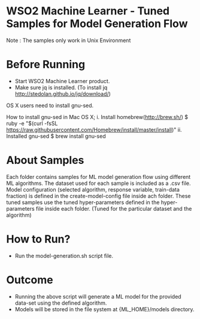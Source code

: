 WSO2 Machine Learner - Tuned Samples for Model Generation Flow
===============================================================

Note : The samples only work in Unix Environment

Before Running
==============

* Start WSO2 Machine Learner product.
* Make sure jq is installed. (To install jq http://stedolan.github.io/jq/download/)

OS X users need to install gnu-sed.

How to install gnu-sed in Mac OS X;
      i. Install homebrew(http://brew.sh/)
        $ ruby -e "$(curl -fsSL https://raw.githubusercontent.com/Homebrew/install/master/install)"
      ii. Installed gnu-sed
        $ brew install gnu-sed

About Samples
=============

Each folder contains samples for ML model generation flow using different ML algorithms.
The dataset used for each sample is included as a .csv file.
Model configuration (selected algorithm, response variable, train-data fraction) is defined in the create-model-config file inside ach folder.
These tuned samples use the tuned hyper-parameters defined in the hyper-parameters file inside each folder.
(Tuned for the particular dataset and the algorithm)

How to Run?
===========

* Run the model-generation.sh script file.

Outcome
=======

* Running the above script will generate a ML model for the provided data-set using the defined algorithm.
* Models will be stored in the file system at {ML_HOME}/models directory.
